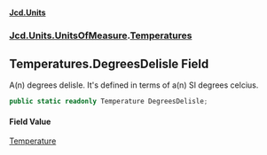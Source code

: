 #### [Jcd.Units](index.md 'index')
### [Jcd.Units.UnitsOfMeasure](Jcd.Units.UnitsOfMeasure.md 'Jcd.Units.UnitsOfMeasure').[Temperatures](Jcd.Units.UnitsOfMeasure.Temperatures.md 'Jcd.Units.UnitsOfMeasure.Temperatures')

## Temperatures.DegreesDelisle Field

A(n) degrees delisle. It's defined in terms of a(n) SI degrees celcius.

```csharp
public static readonly Temperature DegreesDelisle;
```

#### Field Value
[Temperature](Jcd.Units.UnitTypes.Temperature.md 'Jcd.Units.UnitTypes.Temperature')